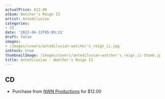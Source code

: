 ```yaml
---
actualPrice: $12.00
album: Watcher's Reign II
artist: Antediluvian
categories:
- CD
date: '2022-04-13T05:09:21'
draft: false
images:
- /images/covers/antediluvian-watcher's_reign_ii.jpg
inStock: true
thumbnailImage: /images/covers/antediluvian-watcher's_reign_ii-thumb.jpg
title: Antediluvian - Watcher's Reign II
---
```


## CD
* Purchase from [NWN Productions](http://shop.nwnprod.com/index.php?route=product/product&path=93&product_id=22372&sort=pd.name&order=ASC) for $12.00
